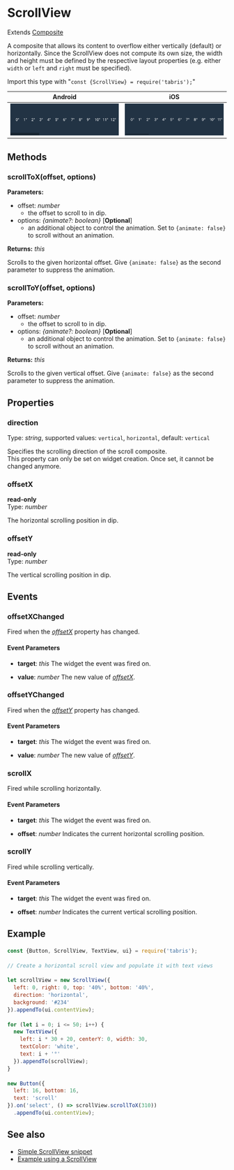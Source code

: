 ---
---
# ScrollView

Extends [Composite](Composite.md)

A composite that allows its content to overflow either vertically (default) or horizontally. Since the ScrollView does not compute its own size, the width and height must be defined by the respective layout properties (e.g. either `width` or `left` and `right` must be specified).

Import this type with "`const {ScrollView} = require('tabris');`"

Android | iOS
--- | ---
![ScrollView on Android](img/android/ScrollView.png) | ![ScrollView on iOS](img/ios/ScrollView.png)

## Methods

### scrollToX(offset, options)


**Parameters:** 

- offset: *number*
  - the offset to scroll to in dip.
- options: *{animate?: boolean}* [**Optional**]
  - an additional object to control the animation. Set to `{animate: false}` to scroll without an animation.

**Returns:** *this*

Scrolls to the given horizontal offset. Give `{animate: false}` as the second parameter to suppress the animation.

### scrollToY(offset, options)


**Parameters:** 

- offset: *number*
  - the offset to scroll to in dip.
- options: *{animate?: boolean}* [**Optional**]
  - an additional object to control the animation. Set to `{animate: false}` to scroll without an animation.

**Returns:** *this*

Scrolls to the given vertical offset. Give `{animate: false}` as the second parameter to suppress the animation.


## Properties

### direction


Type: *string*, supported values: `vertical`, `horizontal`, default: `vertical`

Specifies the scrolling direction of the scroll composite.<br/>This property can only be set on widget creation. Once set, it cannot be changed anymore.

### offsetX


**read-only**<br/>
Type: *number*

The horizontal scrolling position in dip.

### offsetY


**read-only**<br/>
Type: *number*

The vertical scrolling position in dip.


## Events

### offsetXChanged

Fired when the [*offsetX*](#offsetX) property has changed.

#### Event Parameters 
- **target**: *this*
    The widget the event was fired on.

- **value**: *number*
    The new value of [*offsetX*](#offsetX).


### offsetYChanged

Fired when the [*offsetY*](#offsetY) property has changed.

#### Event Parameters 
- **target**: *this*
    The widget the event was fired on.

- **value**: *number*
    The new value of [*offsetY*](#offsetY).


### scrollX

Fired while scrolling horizontally.

#### Event Parameters 
- **target**: *this*
    The widget the event was fired on.

- **offset**: *number*
    Indicates the current horizontal scrolling position.


### scrollY

Fired while scrolling vertically.

#### Event Parameters 
- **target**: *this*
    The widget the event was fired on.

- **offset**: *number*
    Indicates the current vertical scrolling position.





## Example
```js
const {Button, ScrollView, TextView, ui} = require('tabris');

// Create a horizontal scroll view and populate it with text views

let scrollView = new ScrollView({
  left: 0, right: 0, top: '40%', bottom: '40%',
  direction: 'horizontal',
  background: '#234'
}).appendTo(ui.contentView);

for (let i = 0; i <= 50; i++) {
  new TextView({
    left: i * 30 + 20, centerY: 0, width: 30,
    textColor: 'white',
    text: i + '°'
  }).appendTo(scrollView);
}

new Button({
  left: 16, bottom: 16,
  text: 'scroll'
}).on('select', () => scrollView.scrollToX(310))
  .appendTo(ui.contentView);
```
## See also

- [Simple ScrollView snippet](https://github.com/eclipsesource/tabris-js/tree/v2.6.1/snippets/scrollview.js)
- [Example using a ScrollView](https://github.com/eclipsesource/tabris-js/tree/v2.6.1/examples/parallax/parallax.js)
